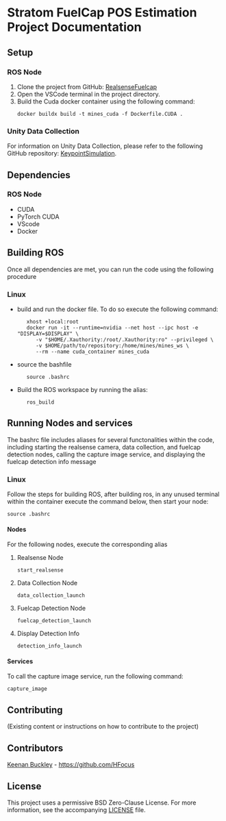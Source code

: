 # Stratom FuelCap POS Estimation Project Documentation

## Setup

### ROS Node
1. Clone the project from GitHub: [RealsenseFuelcap](https://github.com/keenanbuckley/RealsenseFuelcap)
2. Open the VSCode terminal in the project directory.
3. Build the Cuda docker container using the following command:
   ```
   docker buildx build -t mines_cuda -f Dockerfile.CUDA .
   ```

### Unity Data Collection
For information on Unity Data Collection, please refer to the following GitHub repository: [KeypointSimulation](https://github.com/jschauer1/KeypointSimulation).

## Dependencies

### ROS Node
- CUDA
- PyTorch CUDA
- VScode
- Docker

## Building ROS


Once all dependencies are met, you can run the code using the following procedure

### Linux

- build and run the docker file. To do so execute the following command:
   ```
      xhost +local:root 
      docker run -it --runtime=nvidia --net host --ipc host -e "DISPLAY=$DISPLAY" \
         -v "$HOME/.Xauthority:/root/.Xauthority:ro" --privileged \
         -v $HOME/path/to/repository:/home/mines/mines_ws \
         --rm --name cuda_container mines_cuda
   ```
- source the bashfile
   ```
      source .bashrc
   ```

- Build the ROS workspace by running the alias:
   ```
      ros_build
   ```


## Running Nodes and services
The bashrc file includes aliases for several functonalities within the code, including starting the realsense camera, data collection, and fuelcap detection nodes, calling the capture image service, and displaying the fuelcap detection info message

### Linux
Follow the steps for building ROS, after building ros, in any unused terminal within the container execute the command below, then start your node:
```
source .bashrc
```


#### Nodes
For the following nodes, execute the corresponding alias

1. Realsense Node
   ```
   start_realsense
   ```
2. Data Collection Node
   ```
   data_collection_launch
   ```
3. Fuelcap Detection Node
   ```
   fuelcap_detection_launch
   ```
4. Display Detection Info
   ```
   detection_info_launch
   ```
#### Services
To call the capture image service, run the following command:
```
capture_image
```

## Contributing

(Existing content or instructions on how to contribute to the project)

## Contributors

[Keenan Buckley](https://github.com/HFocus) - <https://github.com/HFocus>

## License

This project uses a permissive BSD Zero-Clause License. For more information, see the accompanying [LICENSE](/LICENSE) file.
